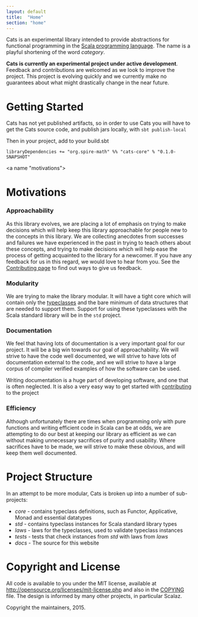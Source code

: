 ```yaml
---
layout: default
title:  "Home"
section: "home"
---
```

Cats is an experimental library intended to provide abstractions for
functional programming in the
[Scala programming language](https://scala-lang.org). The name is a
playful shortening of the word *category*.

<div class="msg warn"> <p><strong> Cats is currently an experimental
  project under active development</strong>. Feedback and
  contributions are welcomed as we look to improve the project. This
  project is evolving quickly and we currently make no guarantees about what
  might drastically change in the near future.</p> </div>


<a name="getting-started"></a>
# Getting Started

Cats has not yet published artifacts, so in order to use Cats you will have to get the Cats source code, and publish jars locally, with `sbt publish-local`

Then in your project, add to your build.sbt

    libraryDependencies += "org.spire-math" %% "cats-core" % "0.1.0-SNAPSHOT"

<a name "motivations"></a>
# Motivations

### Approachability

As this library evolves, we are placing a lot of emphasis on trying to
make decisions which will help keep this library approachable for
people new to the concepts in this library. We are collecting
anecdotes from successes and failures we have experienced in the past
in trying to teach others about these concepts, and trying to make
decisions which will help ease the process of getting acquainted to
the library for a newcomer. If you have any feedback for us in this
regard, we would love to hear from you. See the [Contributing
page](contributing.html) to find out ways to give us feedback.

### Modularity

We are trying to make the library modular. It will have a tight
core which will contain only the [typeclasses](_tut/typeclasses.html) and
the bare minimum of data structures that are needed to support
them. Support for using these typeclasses with the Scala standard library
will be in the `std` project. 

### Documentation

We feel that having lots of documentation is a very important goal for
our project. It will be a big win towards our goal of
approachability. We will strive to have the code well documented, we
will strive to have lots of documentation external to the code, and we
will strive to have a large corpus of compiler verified examples of
how the software can be used.

Writing documentation is a huge part of developing software, and one
that is often neglected. It is also a very easy way to get started
with [contributing](contributing.html) to the project

### Efficiency

Although unfortunately there are times when programming only with
pure functions and writing efficient code in Scala can be at odds, we
are attempting to do our best at keeping our library as efficient as
we can without making unnecessary sacrifices of purity and
usability. Where sacrifices have to be made, we will strive to make
these obvious, and will keep them well documented.

<a name="project-structure"></a>
# Project Structure

In an attempt to be more modular, Cats is broken up into a number of sub-projects:

* *core* - contains typeclass definitions, such as Functor, Applicative, Monad and essential datatypes
* *std* - contains typeclass instances for Scala standard library types
* *laws* - laws for the typeclasses, used to validate typeclass instances
* *tests* - tests that check instances from *std* with laws from *laws*
* *docs* - The source for this website

<a name="copyright"></a>
# Copyright and License

All code is available to you under the MIT license, available at
http://opensource.org/licenses/mit-license.php and also in the
[COPYING](https://raw.githubusercontent.com/non/cats/master/COPYING) file. The design is informed by many other
projects, in particular Scalaz.

Copyright the maintainers, 2015.
